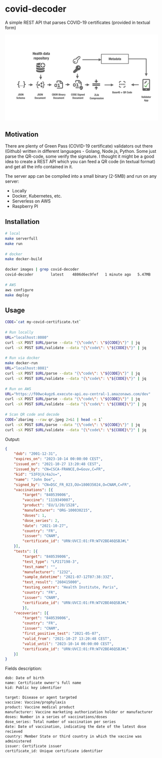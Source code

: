 # covid-decoder
A simple REST API that parses COVID-19 certificates (provided in textual form)

![overview](overview.png)

## Motivation
There are plenty of Green Pass (COVID-19 certificate) validators out there (Github) written in different languages - Golang, Node.js, Python. Some just parse the QR-code, some verify the signature. I thought it might be a good idea to create a REST API which you can feed a QR code (in textual format) and get all the info contained in it. 

The server app can be compiled into a small binary (2-5MB) and run on any server:
* Locally 
* Docker, Kubernetes, etc.
* Serverless on AWS
* Raspberry PI


## Installation
```zsh
# local
make serverfull 
make run

# docker
make docker-build

docker images | grep covid-decoder
covid-decoder        latest    4806d6ec9fef   1 minute ago   5.47MB

# AWS
aws configure
make deploy
```

## Usage
```zsh
CODE=`cat my-covid-certificate.txt`

# Run locally
URL="localhost:8080"
curl -sX POST $URL/parse --data "{\"code\": \"${CODE}\"}" | jq
curl -sX POST $URL/validate --data "{\"code\": \"${CODE}\"}" | jq

# Run via docker
make docker-run
URL="localhost:8081"
curl -sX POST $URL/parse --data "{\"code\": \"${CODE}\"}" | jq
curl -sX POST $URL/validate --data "{\"code\": \"${CODE}\"}" | jq

# Run on AWS 
URL="https://f00wc4ugz6.execute-api.eu-central-1.amazonaws.com/dev"
curl -sX POST $URL/parse --data "{\"code\": \"${CODE}\"}" | jq
curl -sX POST $URL/validate --data "{\"code\": \"${CODE}\"}" | jq

# Scan QR code and decode
CODE=`zbarimg --raw qr.jpeg 2>&1 | head -n 1`
curl -sX POST $URL/parse --data "{\"code\": \"${CODE}\"}" | jq
curl -sX POST $URL/validate --data "{\"code\": \"${CODE}\"}" | jq
```

Output:
```json
{
    "dob": "2001-12-31",
    "expires_on": "2023-10-14 00:00:00 CEST",
    "issued_on": "2021-10-27 13:20:48 CEST",
    "issued_by": "CN=CSCA-FRANCE,O=Gouv,C=FR",
    "kid": "53FOjX/4aJs=",
    "name": "John Doe",
    "signed_by": "CN=DSC_FR_023,OU=180035024,O=CNAM,C=FR",
    "vaccinations": [{
        "target": "840539006",
        "vaccine": "1119349007",
        "product": "EU/1/20/1528",
        "manufacturer": "ORG-100030215",
        "doses": 1,
        "dose_series": 2,
        "date": "2021-10-27",
        "country": "FR",
        "issuer": "CNAM",
        "certificate_id": "URN:UVCI:01:FR:W7V2BE46QSBJ#L"
    }],
    "tests": [{
        "target": "840539006",
        "test_type": "LP217198-3",
        "test_name": "",
        "manufacturer": "1232",
        "sample_datetime": "2021-07-12T07:38:33Z",
        "test_result": "260415000",
        "testing_centre": "Health Institute, Paris",
        "country": "FR",
        "issuer": "CNAM",
        "certificate_id": "URN:UVCI:01:FR:W7V2BE46QSBJ#L"
        }],
    "recoveries": [{
        "target": "840539006",
        "country": "FR",
        "issuer": "CNAM",
        "first_positive_test": "2021-05-07",
        "valid_from": "2021-10-27 13:20:48 CEST",
        "valid_until": "2023-10-14 00:00:00 CEST",
        "certificate_id": "URN:UVCI:01:FR:W7V2BE46QSBJ#L"
    }]
}
```

Fields description:
```
dob: Date of birth
name: Certificate owner's full name 
kid: Public key identifier

target: Disease or agent targeted
vaccine: Vaccine/prophylaxis
product: Vaccine medical product
manufacturer: Vaccine marketing authorization holder or manufacturer
doses: Number in a series of vaccinations/doses
dose_series: Total number of vaccination per series
date: Date of vaccination, indicating the date of the latest dose recieved
country: Member State or third country in which the vaccine was administered
issuer: Certificate issuer
certificate_id: Unique certificate identifier
```
